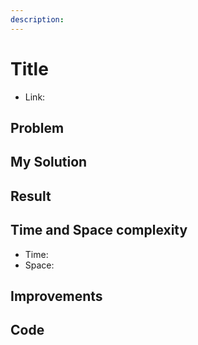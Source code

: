 ```yaml
---
description: 
---
```


# Title

* Link: []()

## Problem

>

## My Solution



## Result


## Time and Space complexity

- Time:
- Space:

## Improvements


## Code

```python
```